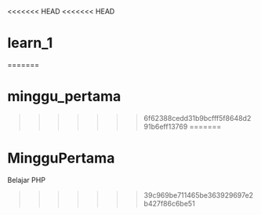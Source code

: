 <<<<<<< HEAD
<<<<<<< HEAD
# learn_1
=======
# minggu_pertama
>>>>>>> 6f62388cedd31b9bcfff5f8648d291b6eff13769
=======
# MingguPertama
Belajar PHP
>>>>>>> 39c969be711465be363929697e2b427f86c6be51
